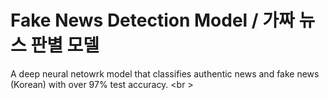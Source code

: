 # Fake News Detection Model / 가짜 뉴스 판별 모델

A deep neural netowrk model that classifies authentic news and fake news (Korean) with over 97% test accuracy. <br \>
